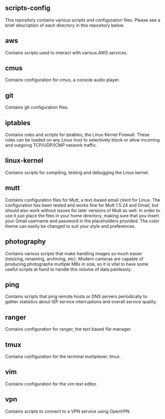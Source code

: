 scripts-config
--------------
This repository contains various scripts and configuration files. Please see a
brief description of each directory in this repository below.

## aws
Contains scripts used to interact with various AWS services.

## cmus
Contains configuration for cmus, a console audio player.

## git
Contains git configuration files.

## iptables
Contains rules and scripts for iptables, the Linux Kernel Firewall. These rules
can be loaded on any Linux host to selectively block or allow incoming and
outgoing TCP/UDP/ICMP network traffic.

## linux-kernel
Contains scripts for compiling, testing and debugging the Linux kernel.

## mutt
Contains configuration files for Mutt, a text-based email client for Linux. The
configuration has been tested and works fine for Mutt 1.5.24 and Gmail, but
should also work without issues for later versions of Mutt as well. In order to
use it just place the files in your home directory, making sure that you insert
your Gmail username and password in the placeholders provided. The color theme
can easily be changed to suit your style and preferences.

## photography
Contains various scripts that make handling images so much easier (resizing,
renaming, archiving, etc). Modern cameras are capable of producing photographs
multiple MBs in size, so it is vital to have some useful scripts at hand to
handle this volume of data painlessly.

## ping
Contains scripts that ping remote hosts or DNS servers periodically to gather
statistics about ISP service interruptions and overall service quality.

## ranger
Contains configuration for ranger, the text based file manager.

## tmux
Contains configuration for the terminal multiplexer, tmux.

## vim
Contains configuration for the vim text editor.

## vpn
Contains scripts to connect to a VPN service using OpenVPN.


